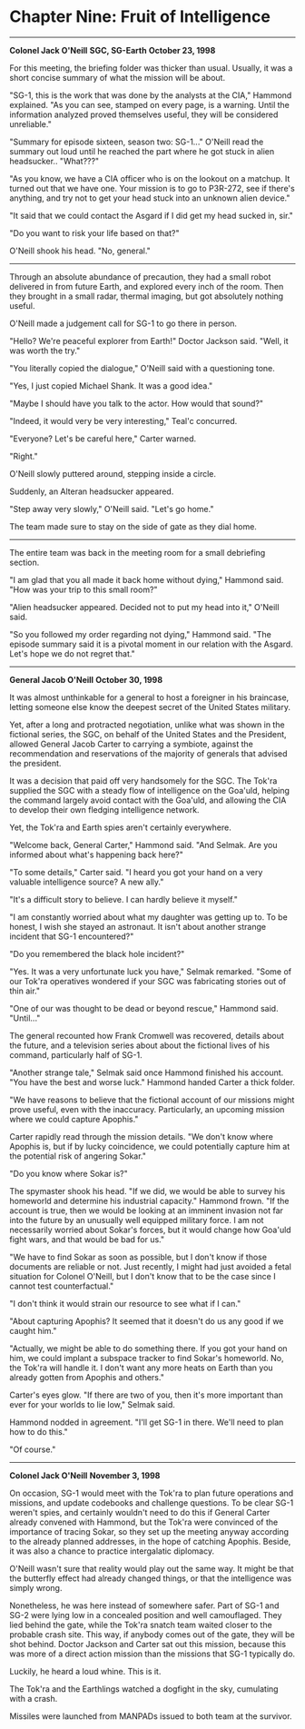 # Chapter Nine: Fruit of Intelligence

***
**Colonel Jack O'Neill**
**SGC, SG-Earth**
**October 23, 1998**

For this meeting, the briefing folder was thicker than usual. Usually, it was a short concise summary of what the mission will be about.

"SG-1, this is the work that was done by the analysts at the CIA," Hammond explained. "As you can see, stamped on every page, is a warning. Until the information analyzed proved themselves useful, they will be considered unreliable."

"Summary for episode sixteen, season two: SG-1..." O'Neill read the summary out loud until he reached the part where he got stuck in alien headsucker.. "What???"

"As you know, we have a CIA officer who is on the lookout on a matchup. It turned out that we have one. Your mission is to go to P3R-272, see if there's anything, and try not to get your head stuck into an unknown alien device."

"It said that we could contact the Asgard if I did get my head sucked in, sir."

"Do you want to risk your life based on that?"

O'Neill shook his head. "No, general."

***

Through an absolute abundance of precaution, they had a small robot delivered in from future Earth, and explored every inch of the room. Then they brought in a small radar, thermal imaging, but got absolutely nothing useful.

O'Neill made a judgement call for SG-1 to go there in person.

"Hello? We're peaceful explorer from Earth!" Doctor Jackson said. "Well, it was worth the try."

"You literally copied the dialogue," O'Neill said with a questioning tone.

"Yes, I just copied Michael Shank. It was a good idea."

"Maybe I should have you talk to the actor. How would that sound?"

"Indeed, it would very be very interesting," Teal'c concurred.

"Everyone? Let's be careful here," Carter warned.

"Right."

O'Neill slowly puttered around, stepping inside a circle.

Suddenly, an Alteran headsucker appeared.

"Step away very slowly," O'Neill said. "Let's go home."

The team made sure to stay on the side of gate as they dial home.

***

The entire team was back in the meeting room for a small debriefing section.

"I am glad that you all made it back home without dying," Hammond said. "How was your trip to this small room?"

"Alien headsucker appeared. Decided not to put my head into it," O'Neill said.

"So you followed my order regarding not dying," Hammond said. "The episode summary said it is a pivotal moment in our relation with the Asgard. Let's hope we do not regret that."

***
**General Jacob O'Neill**
**October 30, 1998**

It was almost unthinkable for a general to host a foreigner in his braincase, letting someone else know the deepest secret of the United States military.

Yet, after a long and protracted negotiation, unlike what was shown in the fictional series, the SGC, on behalf of the United States and the President, allowed General Jacob Carter to carrying a symbiote, against the recommendation and reservations of the majority of generals that advised the president.

It was a decision that paid off very handsomely for the SGC. The Tok'ra supplied the SGC with a steady flow of intelligence on the Goa'uld, helping the command largely avoid contact with the Goa'uld, and allowing the CIA to develop their own fledging intelligence network.

Yet, the Tok'ra and Earth spies aren't certainly everywhere.

"Welcome back, General Carter," Hammond said. "And Selmak. Are you informed about what's happening back here?"

"To some details," Carter said. "I heard you got your hand on a very valuable intelligence source? A new ally."

"It's a difficult story to believe. I can hardly believe it myself."

"I am constantly worried about what my daughter was getting up to. To be honest, I wish she stayed an astronaut. It isn't about another strange incident that SG-1 encountered?"

"Do you remembered the black hole incident?"

"Yes. It was a very unfortunate luck you have," Selmak remarked. "Some of our Tok'ra operatives wondered if your SGC was fabricating stories out of thin air."

"One of our was thought to be dead or beyond rescue," Hammond said. "Until..."

The general recounted how Frank Cromwell was recovered, details about the future, and a television series about about the fictional lives of his command, particularly half of SG-1.

"Another strange tale," Selmak said once Hammond finished his account. "You have the best and worse luck." Hammond handed Carter a thick folder.

"We have reasons to believe that the fictional account of our missions might prove useful, even with the inaccuracy. Particularly, an upcoming mission where we could capture Apophis."

Carter rapidly read through the mission details. "We don't know where Apophis is, but if by lucky coincidence, we could potentially capture him at the potential risk of angering Sokar."

"Do you know where Sokar is?"

The spymaster shook his head. "If we did, we would be able to survey his homeworld and determine his industrial capacity." Hammond frown. "If the account is true, then we would be looking at an imminent invasion not far into the future by an unusually well equipped military force. I am not necessarily worried about Sokar's forces, but it would change how Goa'uld fight wars, and that would be bad for us."

"We have to find Sokar as soon as possible, but I don't know if those documents are reliable or not. Just recently, I might had just avoided a fetal situation for Colonel O'Neill, but I don't know that to be the case since I cannot test counterfactual."

"I don't think it would strain our resource to see what if I can."

"About capturing Apophis? It seemed that it doesn't do us any good if we caught him."

"Actually, we might be able to do something there. If you got your hand on him, we could implant a subspace tracker to find Sokar's homeworld. No, the Tok'ra will handle it. I don't want any more heats on Earth than you already gotten from Apophis and others."

Carter's eyes glow. "If there are two of you, then it's more important than ever for your worlds to lie low," Selmak said.

Hammond nodded in agreement. "I'll get SG-1 in there. We'll need to plan how to do this."

"Of course."

***
**Colonel Jack O'Neill**
**November 3, 1998**

On occasion, SG-1 would meet with the Tok'ra to plan future operations and missions, and update codebooks and challenge questions. To be clear SG-1 weren't spies, and certainly wouldn't need to do this if General Carter already convened with Hammond, but the Tok'ra were convinced of the importance of tracing Sokar, so they set up the meeting anyway according to the already planned addresses, in the hope of catching Apophis. Beside, it was also a chance to practice intergalatic diplomacy.

O'Neill wasn't sure that reality would play out the same way. It might be that the butterfly effect had already changed things, or that the intelligence was simply wrong.

Nonetheless, he was here instead of somewhere safer. Part of SG-1 and SG-2 were lying low in a concealed position and well camouflaged. They lied behind the gate, while the Tok'ra snatch team waited closer to the probable crash site. This way, if anybody comes out of the gate, they will be shot behind. Doctor Jackson and Carter sat out this mission, because this was more of a direct action mission than the missions that SG-1 typically do.

Luckily, he heard a loud whine. This is it.

The Tok'ra and the Earthlings watched a dogfight in the sky, cumulating with a crash.

Missiles were launched from MANPADs issued to both team at the survivor.
